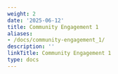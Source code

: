 ```yaml
---
weight: 2
date: '2025-06-12'
title: Community Engagement 1
aliases:
- /docs/community-engagement_1/
description: ''
linkTitle: Community Engagement 1
type: docs
---
```


